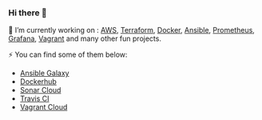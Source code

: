 ### Hi there 👋


🔭 I’m currently working on : [AWS](https://aws.amazon.com/), [Terraform](https://www.terraform.io/), [Docker](https://www.docker.com/), [Ansible](https://www.ansible.com/), [Prometheus](https://prometheus.io/), [Grafana](https://grafana.com/), [Vagrant](https://www.vagrantup.com/) and many other fun projects.

⚡ You can find some of them below:
 * [Ansible Galaxy](https://galaxy.ansible.com/darkwizard242)
 * [Dockerhub](https://hub.docker.com/u/darkwizard242)
 * [Sonar Cloud](https://sonarcloud.io/organizations/tech-overlord-github/projects)
 * [Travis CI](https://travis-ci.com/darkwizard242)
 * [Vagrant Cloud](https://app.vagrantup.com/darkwizard242)
